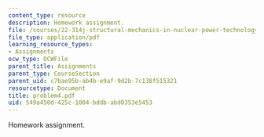```yaml
---
content_type: resource
description: Homework assignment.
file: /courses/22-314j-structural-mechanics-in-nuclear-power-technology-fall-2006/549a450d425c1004bddbabd0353e5453_problem4.pdf
file_type: application/pdf
learning_resource_types:
- Assignments
ocw_type: OCWFile
parent_title: Assignments
parent_type: CourseSection
parent_uid: c7bae95b-ab4b-e9af-9d2b-7c138f515321
resourcetype: Document
title: problem4.pdf
uid: 549a450d-425c-1004-bddb-abd0353e5453
---
```

Homework assignment.